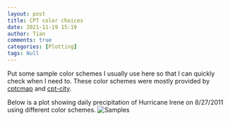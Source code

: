 ```yaml
---
layout: post
title: CPT color choices
date: 2021-11-19 15:19
author: Tian
comments: true
categories: [Plotting]
tags: Null
---
```


Put some sample color schemes I usually use here so that I can quickly check when I need to.
These color schemes were mostly provided by [cptcmap](https://github.com/kakearney/cptcmap-pkg) and [cpt-city](http://soliton.vm.bytemark.co.uk/pub/cpt-city/index.html).

Below is a plot showing daily precipitation of Hurricane Irene on 8/27/2011 using different color schemes.
![Samples](https://simhydro.com/notebook/images/cpt_samples.png)


